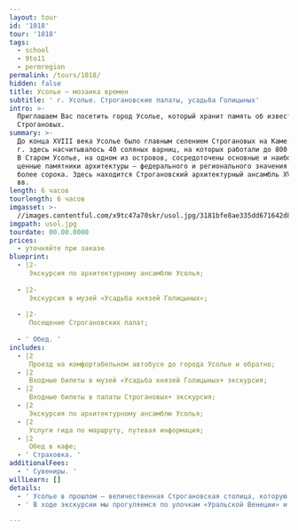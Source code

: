 ```yaml
---
layout: tour
id: '1018'
tour: '1018'
tags:
  - school
  - 9to11
  - permregion
permalink: /tours/1018/
hidden: false
title: Усолье – мозаика времен
subtitle: ' г. Усолье. Строгановские палаты, усадьба Голицыных'
intro: >-
  Приглашаем Вас посетить город Усолье, который хранит память об известном роде
  Строгановых.
summary: >-
  До конца XVIII века Усолье было главным селением Строгановых на Каме. В 1895
  г. здесь насчитывалось 40 соляных варниц, на которых работали до 800 человек.
  В Старом Усолье, на одном из островов, сосредоточены основные и наиболее
  ценные памятники архитектуры – федерального и регионального значения – всего
  более сорока. Здесь находится Строгановский архитектурный ансамбль XVII-XIX
  вв.
length: 6 часов
tourlength: 6 часов
imgasset: >-
  //images.contentful.com/x9tc47a70skr/usol.jpg/3181bfe8ae335dd671642d8630810fe7/usol.jpg
imgpath: usol.jpg
tourdate: 00.00.0000
prices:
  - уточняйте при заказе
blueprint:
  - |2-
     Экскурсия по архитектурному ансамблю Усолья; 
     
  - |2-
     Экскурсия в музей «Усадьба князей Голицыных»; 
     
  - |2-
     Посещение Строгановских палат; 
     
  - ' Обед. '
includes:
  - |2
     Проезд на комфортабельном автобусе до города Усолье и обратно; 
  - |2
     Входные билеты в музей «Усадьба князей Голицыных+ экскурсия; 
  - |2
     Входные билеты в палаты Строгановых+ экскурсия; 
  - |2
     Экскурсия по архитектурному ансамблю Усолья; 
  - |2
     Услуги гида по маршруту, путевая информация; 
  - |2
     Обед в кафе; 
  - ' Страховка. '
additionalFees:
  - ' Сувениры. '
willLearn: []
details:
  - ' Усолье в прошлом – величественная Строгановская столица, которую с Петербургом и с Венецией объединяет единство архитектуры и и водного пространства. Поэтому поговорка «Усолье град – Петербургу брат» совсем не случайна. '
  - ' В ходе экскурсии мы прогуляемся по улочкам «Уральской Венеции» и посетим музей «Усадьба князей Голицыных». В музее сохранились настоящие интерьеры усадьбы, которые воссоздают атмосферу того времени и рассказывают об истории и культуре с. Новое Усолье. '

---
```

